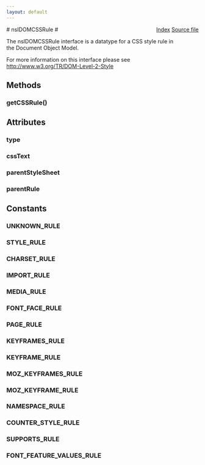 ```yaml
---
layout: default
---
```

<div class='links' style='float:right'><a href="../index.html">Index</a>
<a href="http://dxr.mozilla.org/mozilla-central/source/dom/interfaces/css/nsIDOMCSSRule.idl">Source file</a>
</div>
# nsIDOMCSSRule #
  
The nsIDOMCSSRule interface is a datatype for a CSS style rule in  
the Document Object Model.  
  
For more information on this interface please see  
http://www.w3.org/TR/DOM-Level-2-Style  
  

## Methods ##

### getCSSRule() ###

## Attributes ##

### type ###

### cssText ###

### parentStyleSheet ###

### parentRule ###

## Constants ##

### UNKNOWN_RULE ###

### STYLE_RULE ###

### CHARSET_RULE ###

### IMPORT_RULE ###

### MEDIA_RULE ###

### FONT_FACE_RULE ###

### PAGE_RULE ###

### KEYFRAMES_RULE ###

### KEYFRAME_RULE ###

### MOZ_KEYFRAMES_RULE ###

### MOZ_KEYFRAME_RULE ###

### NAMESPACE_RULE ###

### COUNTER_STYLE_RULE ###

### SUPPORTS_RULE ###

### FONT_FEATURE_VALUES_RULE ###
